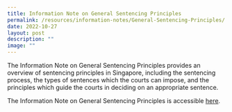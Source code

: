 ```yaml
---
title: Information Note on General Sentencing Principles
permalink: /resources/information-notes/General-Sentencing-Principles/
date: 2022-10-27
layout: post
description: ""
image: ""
---
```



The Information Note on General Sentencing Principles provides an overview of sentencing principles in Singapore, including the sentencing process, the types of sentences which the courts can impose, and the principles which guide the courts in deciding on an appropriate sentence.

The Information Note on General Sentencing Principles is accessible [here](/files/Information%20Note%20on%20General%20Sentencing%20Principles.pdf).